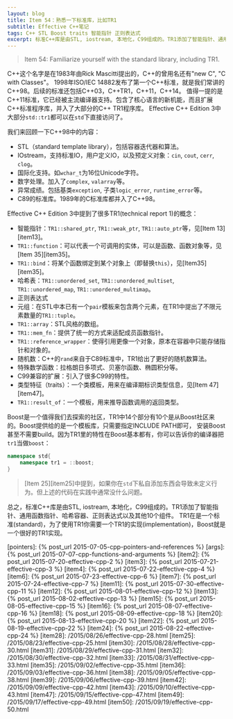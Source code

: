 ```yaml
---
layout: blog
title: Item 54：熟悉一下标准库，比如TR1
subtitle: Effective C++笔记
tags: C++ STL Boost traits 智能指针 正则表达式
excerpt: 标准C++库是由STL, iostream, 本地化，C99组成的。TR1添加了智能指针、通用函数指针、哈希容器、正则表达式以及其他10个组件。 TR1在是一个标准(standard)，为了使用TR1你需要一个TR1的实现(implementation)，Boost就是一个很好的TR1实现。
---
```


> Item 54: Familiarize yourself with the standard library, including TR1.

C++这个名字是在1983年由Rick Mascitti提出的，C++的曾用名还有"new C", "C with Classes"。
1998年ISO/IEC 14882发布了第一个C++标准，就是我们常讲的C++98。后续的标准还包括C++03，C++TR1，C++11，C++14。
值得一提的是C++11标准，它已经被主流编译器支持。包含了核心语言的新机能，而且扩展C++标准程序库，并入了大部分的C++ TR1程序库。
Effective C++ Edition 3中大部分`std::tr1`都可以在`std`下直接访问了。

<!--more-->

我们来回顾一下C++98中的内容：

* STL（standard template library），包括容器迭代器和算法。
* IOstream，支持标准IO，用户定义IO，以及预定义对象：`cin`, `cout`, `cerr`, `clog`。
* 国际化支持。如`wchar_t`为16位Unicode字符。
* 数字处理。加入了`complex`, `valarray`等。
* 异常成绩。包括基类`exception`, 子类`logic_error`, `runtime_error`等。
* C89的标准库。1989年的C标准库都并入了C++98。

Effective C++ Edition 3中提到了很多TR1(technical report 1)的概念：

* 智能指针：`TR1::shared_ptr`, `TR1::weak_ptr`, `TR1::auto_ptr`等，见[Item 13][item13]。
* `TR1::function`：可以代表一个可调用的实体，可以是函数、函数对象等，见[Item 35][item35]。
* `TR1::bind`：将某个函数绑定到某个对象上（即替换`this`），见[Item35][item35]。
* 哈希表：`TR1::unordered_set`, `TR1::unordered_multiset`, `TR1::unordered_map`, `TR1::unordered_multimap`。
* 正则表达式
* 元组：在STL中本已有一个`pair`模板来包含两个元素，在TR1中提出了不限元素数量的`TR1::tuple`。
* `TR1::array`：STL风格的数组。
* `TR1::mem_fn`：提供了统一的方式来适配成员函数指针。
* `TR1::reference_wrapper`：使得引用更像一个对象，原本在容器中只能存储指针和对象的。
* 随机数：C++的`rand`来自于C89标准中，TR1给出了更好的随机数算法。
* 特殊数学函数：拉格朗日多项式、贝塞尔函数、椭圆积分等。
* C99兼容的扩展：引入了很多C99的特性。
* 类型特征（traits）：一个类模板，用来在编译期标识类型信息，见[Item 47][item47]。
* `TR1::result_of`：一个模板，用来推导函数调用的返回类型。

Boost是一个值得我们去探索的社区，TR1中14个部分有10个是从Boost社区来的。Boost提供给的是一个模板库，只需要指定INCLUDE PATH即可，
安装Boost甚至不需要build。因为TR1里的特性在Boost基本都有，你可以告诉你的编译器把`tr1`当做`boost`：

```cpp
namespace std{
    namespace tr1 = ::boost;
}
```

> [Item 25][item25]中提到，如果你在`std`下私自添加东西会导致未定义行为。但上述的代码在实践中通常没什么问题。

总之，标准C++库是由STL, iostream, 本地化，C99组成的。TR1添加了智能指针、通用函数指针、哈希容器、正则表达式以及其他10个组件。
TR1在是一个标准(standard)，为了使用TR1你需要一个TR1的实现(implementation)，Boost就是一个很好的TR1实现。

[pointers]: {% post_url 2015-07-05-cpp-pointers-and-references %}
[args]: {% post_url 2015-07-07-cpp-functions-and-arguments %}
[item2]: {% post_url 2015-07-20-effective-cpp-2 %}
[item3]: {% post_url 2015-07-21-effective-cpp-3 %}
[item4]: {% post_url 2015-07-22-effective-cpp-4 %}
[item6]: {% post_url 2015-07-23-effective-cpp-6 %}
[item7]: {% post_url 2015-07-24-effective-cpp-7 %}
[item11]: {% post_url 2015-07-30-effective-cpp-11 %}
[item12]: {% post_url 2015-08-01-effective-cpp-12 %}
[item13]: {% post_url 2015-08-02-effective-cpp-13 %}
[item15]: {% post_url 2015-08-05-effective-cpp-15 %}
[item16]: {% post_url 2015-08-07-effective-cpp-16 %}
[item18]: {% post_url 2015-08-09-effective-cpp-18 %}
[item20]: {% post_url 2015-08-13-effective-cpp-20 %}
[item22]: {% post_url 2015-08-19-effective-cpp-22 %}
[item24]: {% post_url 2015-08-22-effective-cpp-24 %}
[item28]: /2015/08/26/effective-cpp-28.html
[item25]: /2015/08/23/effective-cpp-25.html
[item30]: /2015/08/28/effective-cpp-30.html
[item31]: /2015/08/29/effective-cpp-31.html
[item32]: /2015/08/30/effective-cpp-32.html
[item33]: /2015/08/31/effective-cpp-33.html
[item35]: /2015/09/02/effective-cpp-35.html
[item36]: /2015/09/03/effective-cpp-36.html
[item38]: /2015/09/05/effective-cpp-38.html
[item39]: /2015/09/06/effective-cpp-39.html
[item42]: /2015/09/09/effective-cpp-42.html
[item43]: /2015/09/10/effective-cpp-43.html
[item47]: /2015/09/15/effective-cpp-47.html
[item49]: /2015/09/17/effective-cpp-49.html
[item50]: /2015/09/19/effective-cpp-50.html
